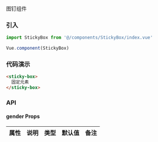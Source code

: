 图钉组件

### 引入

```javascript
import StickyBox from '@/components/StickyBox/index.vue'

Vue.component(StickyBox)
```

### 代码演示
<!-- DEMO -->
```html
<sticky-box>
  固定元素
</sticky-box>
```

### API

#### gender Props
|属性 | 说明 | 类型 | 默认值 | 备注 |
|-----|-----|------|-------|------|

